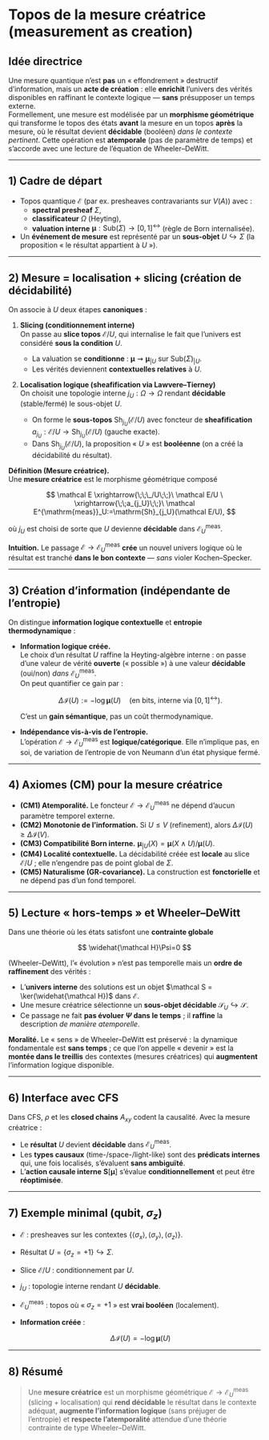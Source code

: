 # Topos de la mesure créatrice (measurement as creation)

## Idée directrice
Une mesure quantique n’est **pas** un « effondrement » destructif d’information, mais un **acte de création** : elle **enrichit** l’univers des vérités disponibles en raffinant le contexte logique — **sans** présupposer un temps externe.  
Formellement, une mesure est modélisée par un **morphisme géométrique** qui transforme le topos des états **avant** la mesure en un topos **après** la mesure, où le résultat devient **décidable** (booléen) *dans le contexte pertinent*. Cette opération est **atemporale** (pas de paramètre de temps) et s’accorde avec une lecture de l’équation de Wheeler–DeWitt.

---

## 1) Cadre de départ
- Topos quantique $\mathcal E$ (par ex. presheaves contravariants sur $V(A)$) avec :
  - **spectral presheaf** $\Sigma$,
  - **classificateur** $\Omega$ (Heyting),
  - **valuation interne** $\boldsymbol\mu:\mathrm{Sub}(\Sigma)\to [0,1]^{\leftrightarrow}$ (règle de Born internalisée).
- Un **événement de mesure** est représenté par un **sous-objet** $U \hookrightarrow \Sigma$ (la proposition « le résultat appartient à $U$ »).

---

## 2) Mesure = localisation + slicing (création de décidabilité)
On associe à $U$ deux étapes **canoniques** :

1. **Slicing (conditionnement interne)**  
   On passe au **slice topos** $\mathcal E/U$, qui internalise le fait que l’univers est considéré **sous la condition** $U$.  
   - La valuation se **conditionne** : $\boldsymbol\mu \rightsquigarrow \boldsymbol\mu_{|U}$ sur $\mathrm{Sub}(\Sigma)_{|U}$.  
   - Les vérités deviennent **contextuelles relatives** à $U$.

2. **Localisation logique (sheafification via Lawvere–Tierney)**  
   On choisit une topologie interne $j_U:\Omega\to\Omega$ rendant **décidable** (stable/fermé) le sous-objet $U$.  
   - On forme le **sous-topos** $\mathrm{Sh}_{j_U}(\mathcal E/U)$ avec foncteur de **sheafification** $a_{j_U}:\mathcal E/U\to \mathrm{Sh}_{j_U}(\mathcal E/U)$ (gauche exacte).  
   - Dans $\mathrm{Sh}_{j_U}(\mathcal E/U)$, la proposition « $U$ » est **booléenne** (on a créé la décidabilité du résultat).

**Définition (Mesure créatrice).**  
Une **mesure créatrice** est le morphisme géométrique composé

$$
\mathcal E \xrightarrow{\;\;\_/U\;\;}\ \mathcal E/U
\ \xrightarrow{\;\;a_{j_U}\;\;}\ \mathcal E^{\mathrm{meas}}_U:=\mathrm{Sh}_{j_U}(\mathcal E/U),
$$

où $j_U$ est choisi de sorte que $U$ devienne **décidable** dans $\mathcal E^{\mathrm{meas}}_U$.

**Intuition.** Le passage $\mathcal E \to \mathcal E^{\mathrm{meas}}_U$ **crée** un nouvel univers logique où le résultat est tranché **dans le bon contexte** — *sans* violer Kochen–Specker.

---

## 3) Création d’information (indépendante de l’entropie)
On distingue **information logique contextuelle** et **entropie thermodynamique** :

- **Information logique créée.**  
  Le choix d’un résultat $U$ raffine la Heyting-algèbre interne : on passe d’une valeur de vérité **ouverte** (« possible ») à une valeur **décidable** (oui/non) *dans* $\mathcal E^{\mathrm{meas}}_U$.  
  On peut quantifier ce gain par :

  $$
  \Delta \mathcal I(U)
  := -\log \boldsymbol\mu(U)
  \quad\text{(en bits, interne via }[0,1]^{\leftrightarrow}\text{)}.
  $$

  C’est un **gain sémantique**, pas un coût thermodynamique.

- **Indépendance vis-à-vis de l’entropie.**  
  L’opération $\mathcal E \to \mathcal E^{\mathrm{meas}}_U$ est **logique/catégorique**. Elle n’implique pas, en soi, de variation de l’entropie de von Neumann d’un état physique fermé.

---

## 4) Axiomes (CM) pour la mesure créatrice
- **(CM1) Atemporalité.** Le foncteur $\mathcal E \to \mathcal E^{\mathrm{meas}}_U$ ne dépend d’aucun paramètre temporel externe.  
- **(CM2) Monotonie de l’information.** Si $U \le V$ (refinement), alors $\Delta \mathcal I(U) \ge \Delta \mathcal I(V)$.  
- **(CM3) Compatibilité Born interne.** $\boldsymbol\mu_{|U}(X)=\boldsymbol\mu(X\wedge U)/\boldsymbol\mu(U)$.  
- **(CM4) Localité contextuelle.** La décidabilité créée est **locale** au slice $\mathcal E/U$ ; elle n’engendre pas de point global de $\Sigma$.  
- **(CM5) Naturalisme (GR-covariance).** La construction est **fonctorielle** et ne dépend pas d’un fond temporel.

---

## 5) Lecture « hors-temps » et Wheeler–DeWitt
Dans une théorie où les états satisfont une **contrainte globale** 

$$
\widehat{\mathcal H}\Psi=0
$$

(Wheeler–DeWitt), l’« évolution » n’est pas temporelle mais un **ordre de raffinement** des vérités :

- L’**univers interne** des solutions est un objet $\mathcal S = \ker(\widehat{\mathcal H})$ dans $\mathcal E$.  
- Une mesure créatrice sélectionne un **sous-objet décidable** $\mathcal S_U \hookrightarrow \mathcal S$.  
- Ce passage ne fait **pas évoluer $\Psi$ dans le temps** ; il **raffine** la description *de manière atemporelle*.  

**Moralité.** Le « sens » de Wheeler–DeWitt est préservé : la dynamique fondamentale est **sans temps** ; ce que l’on appelle « devenir » est la **montée dans le treillis** des contextes (mesures créatrices) qui **augmentent** l’information logique disponible.

---

## 6) Interface avec CFS
Dans CFS, $\rho$ et les **closed chains** $A_{xy}$ codent la causalité. Avec la mesure créatrice :

- Le **résultat** $U$ devient **décidable** dans $\mathcal E^{\mathrm{meas}}_U$.  
- Les **types causaux** (time-/space-/light-like) sont des **prédicats internes** qui, une fois localisés, s’évaluent **sans ambiguïté**.  
- L’**action causale interne** $\mathbf S[\boldsymbol\mu]$ s’évalue **conditionnellement** et peut être **réoptimisée**.

---

## 7) Exemple minimal (qubit, $\sigma_z$)
- $\mathcal E$ : presheaves sur les contextes $\{\langle\sigma_x\rangle,\langle\sigma_y\rangle,\langle\sigma_z\rangle\}$.  
- Résultat $U= \{\sigma_z=+1\}\hookrightarrow \Sigma$.  
- Slice $\mathcal E/U$ : conditionnement par $U$.  
- $j_U$ : topologie interne rendant $U$ **décidable**.  
- $\mathcal E^{\mathrm{meas}}_U$ : topos où « $\sigma_z=+1$ » est **vrai booléen** (localement).  
- **Information créée** : 

  $$\Delta \mathcal I(U) = -\log \boldsymbol\mu(U)$$

---

## 8) Résumé
> Une **mesure créatrice** est un morphisme géométrique $\mathcal E\to\mathcal E^{\mathrm{meas}}_U$ (slicing + localisation) qui **rend décidable** le résultat dans le contexte adéquat, **augmente l’information logique** (sans préjuger de l’entropie) et **respecte l’atemporalité** attendue d’une théorie contrainte de type Wheeler–DeWitt.
